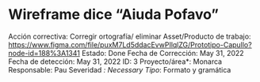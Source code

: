 # Wireframe dice “Aiuda Pofavo”

Acción correctiva: Corregir ortografía/ eliminar 
Asset/Producto de trabajo: https://www.figma.com/file/puxM7Ld5ddacEvwPIlqlZG/Prototipo-Capullo?node-id=188%3A1341
Estado: Done
Fecha de Corrección: May 31, 2022
Fecha de detección: May 31, 2022
ID: 3
Proyecto/área*: Monarca
Responsable: Pau
Severidad *: Necessary
Tipo*: Formato y gramática